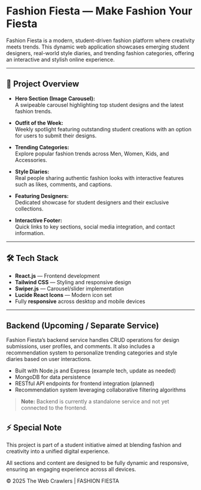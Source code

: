# Fashion Fiesta — Make Fashion Your Fiesta

Fashion Fiesta is a modern, student-driven fashion platform where creativity meets trends. This dynamic web application showcases emerging student designers, real-world style diaries, and trending fashion categories, offering an interactive and stylish online experience.

---

## 📸 Project Overview

- **Hero Section (Image Carousel):**  
  A swipeable carousel highlighting top student designs and the latest fashion trends.

- **Outfit of the Week:**  
  Weekly spotlight featuring outstanding student creations with an option for users to submit their designs.

- **Trending Categories:**  
  Explore popular fashion trends across Men, Women, Kids, and Accessories.

- **Style Diaries:**  
  Real people sharing authentic fashion looks with interactive features such as likes, comments, and captions.

- **Featuring Designers:**  
  Dedicated showcase for student designers and their exclusive collections.

- **Interactive Footer:**  
  Quick links to key sections, social media integration, and contact information.

---

## 🛠 Tech Stack

- **React.js** — Frontend development  
- **Tailwind CSS** — Styling and responsive design  
- **Swiper.js** — Carousel/slider implementation  
- **Lucide React Icons** — Modern icon set  
- Fully **responsive** across desktop and mobile devices

---

## Backend (Upcoming / Separate Service)

Fashion Fiesta’s backend service handles CRUD operations for design submissions, user profiles, and comments. It also includes a recommendation system to personalize trending categories and style diaries based on user interactions.

- Built with Node.js and Express (example tech, update as needed)
- MongoDB for data persistence
- RESTful API endpoints for frontend integration (planned)
- Recommendation system leveraging collaborative filtering algorithms

> **Note:** Backend is currently a standalone service and not yet connected to the frontend.

## ⚡ Special Note

This project is part of a student initiative aimed at blending fashion and creativity into a unified digital experience.

All sections and content are designed to be fully dynamic and responsive, ensuring an engaging experience across all devices.

© 2025 The Web Crawlers | FASHION FIESTA
